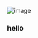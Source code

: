 ![image](https://user-images.githubusercontent.com/52325353/191379505-90941740-74a0-4264-8567-3d39ae0efc4b.png)

### hello
